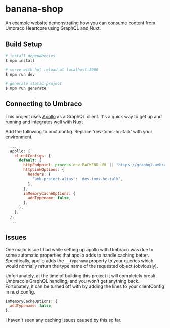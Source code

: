 # banana-shop

An example website demonstrating how you can consume content from Umbraco Heartcore using GraphQL and Nuxt.

## Build Setup

```bash
# install dependencies
$ npm install

# serve with hot reload at localhost:3000
$ npm run dev

# generate static project
$ npm run generate
```

## Connecting to Umbraco

This project uses [Apollo](https://www.apollographql.com/) as a GraphQL client. It's a quick way to get up and running and integrates well with Nuxt

Add the following to nuxt.config. Replace 'dev-toms-hc-talk' with your environment.

```js
  ...
  apollo: {
    clientConfigs: {
      default: {
        httpEndpoint: process.env.BACKEND_URL || 'https://graphql.umbraco.io',
        httpLinkOptions: {
          headers: {
            'umb-project-alias': 'dev-toms-hc-talk',
          },
        },
        inMemoryCacheOptions: {
          addTypename: false,
        },
      },
    },
  },
  ...
```

## Issues

One major issue I had while setting up apollo with Umbraco was due to some automatic properties that apollo adds to handle caching better. Specifically, apollo adds the `__typename` property to your queries which would normally return the type name of the requested object (obviously).

Unfortunately, at the time of building this project it will completely break Umbraco's GraphQL handling, and you won't get anything back. Fortunately, it can be turned off with by adding the lines to your clientConfig in nuxt.config.

```js
inMemoryCacheOptions: {
  addTypename: false,
},
```

I haven't seen any caching issues caused by this so far.
